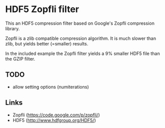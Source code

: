 HDF5 Zopfli filter 
===================

This an HDF5 compression filter based on Google's Zopfli compression library.

Zopfli is a zlib compatible compression algorithm. It is much slower than zlib, but yields better (=smaller) results.

In the included example the Zopfli filter yields a 9% smaller HDF5 file than the GZIP filter. 

TODO
-----
 * allow setting options (numiterations)

Links
------
 * Zopfli (https://code.google.com/p/zopfli/)
 * HDF5 (http://www.hdfgroup.org/HDF5/)
